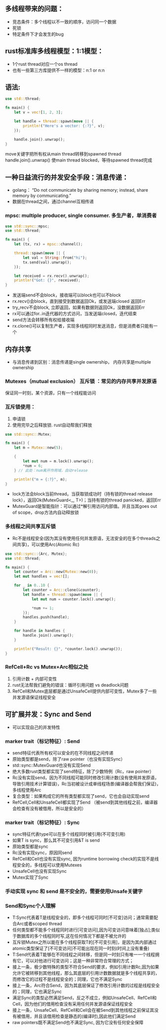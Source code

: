 ## 多线程带来的问题：
- 竞态条件：多个线程以不一致的顺序，访问同一个数据
- 死锁
- 特定条件下才会发生的bug

## rust标准库多线程模型：1:1模型：
- 1个rust thread对应一个os thread
- 也有一些第三方库提供不一样的模型：n:1 or n:n

## 语法:
``` rust
use std::thread;

fn main() {
    let v = vec![1, 2, 3];

    let handle = thread::spawn(move || {
        println!("Here's a vector: {:?}", v);
    });

    handle.join().unwrap();
}
```
move关键字把所有权从main thread转移到spawned thread
handle.join().unwrap() 使main thread blocked，等待spawned thread完成

## 一种日益流行的并发安全手段：消息传递：
- golang： “Do not communicate by sharing memory; instead, share memory by communicating.”
- 数据在thread之间，通过channel互相传递

### mpsc: multiple producer, single consumer. 多生产者，单消费者
```rust
use std::sync::mpsc;
use std::thread;

fn main() {
    let (tx, rx) = mpsc::channel();

    thread::spawn(move || {
        let val = String::from("hi");
        tx.send(val).unwrap();
    });

    let received = rx.recv().unwrap();
    println!("Got: {}", received);
}
```
- 发送端send不会block，接收端可以block也可以不block
- rx.recv()会block，直到接受到数据返回Ok，或发送端closed 返回Err
- try_recv不会block, 立即返回，如果有数据则返回Ok，没数据返回Err
- rx可以通过for..in迭代器的方式访问，当发送端closed，迭代结束
- send方法会转移所有权给接收端
- rx.clone()可以复制生产者，实现多线程同时发送消息，但是消费者只能有一个


## 内存共享
- 与消息传递到区别：消息传递是single ownership， 内存共享是multiple ownership
### Mutexes（mutual exclusion） 互斥锁 ：常见的内存共享并发原语
保证同一时刻，某个资源，只有一个线程能访问
### 互斥锁使用：
1. 申请锁
2. 使用完毕之后释放锁. rust自动帮我们释放

```rust
use std::sync::Mutex;

fn main() {
    let m = Mutex::new(5);

    {
        let mut num = m.lock().unwrap();
        *num = 6;
    } // 此处：num离开作用域，自动release

    println!("m = {:?}", m);
}
```
- lock方法会block当前thread。当获取锁成功时（持有锁的thread release lock），返回Ok(MutexGuard<_, T>)；当持有锁的thread panicked，返回Err
- MutexGuard是智能指针：可以通过*解引用访问内部值。并且当其goes out of scope，drop方法内自动释放锁

### 多线程之间共享互斥锁
- Rc<T>不是线程安全(因为其没有使用任何并发原语，无法安全的在多个threads之间共享)，可以使用Arc(Atomic Rc)
```rust
use std::sync::{Arc, Mutex};
use std::thread;

fn main() {
    let counter = Arc::new(Mutex::new(0));
    let mut handles = vec![];

    for _ in 0..10 {
        let counter = Arc::clone(&counter);
        let handle = thread::spawn(move || {
            let mut num = counter.lock().unwrap();

            *num += 1;
        });
        handles.push(handle);
    }

    for handle in handles {
        handle.join().unwrap();
    }

    println!("Result: {}", *counter.lock().unwrap());
}
```

### RefCell<T>+Rc<T> vs Mutex<T>+Arc<T>相似之处
1. 引用计数 + 内部可变性
2. rust无法帮我们避免的错误：循环引用问题 vs deadlock问题
3. RefCell和Mutex底层都是通过UnsafeCell提供内部可变性，Mutex多了一些并发源语保证线程安全

## 可扩展并发：Sync and Send
- 可以实现自己的并发特性
### marker trait（标记特征）: Send
- send特征代表所有权可以安全的在不同线程之间传递
- 原始类型都是send，除了raw pointer（也没有实现Sync）
- std::sync::MutexGuard也没有实现Send
- 绝大多数rust类型都实现了send特征，除了少数特例（Rc，raw pointer）
- Rc没有实现send，因为不同线程可能同时修改引用计数(没有使用并发原语，导致引用技术计算错误)，Rc当初被设计成单线程场景(编译器会帮我们保证)，多线程使用Arc
- 复合类型：如果构成它的所有类型都实现了send，它也会自动实现send
- RefCell,Cell和UnsafeCell都实现了Send （被send到其他线程之前，编译器会检查有没有被借用，所以是安全的）

### marker trait（标记特征）: Sync
- sync特征代表type可以在多个线程同时被引用(不可变引用)
- 如果T is sync，那么其不可变引用&T is send
- 原始类型都是sync
- Rc没有实现sync，原因同send
- RefCell<T>和Cell<T>也没有实现sync, 因为runtime borrowing check的实现不是线程安全的，多线程可以使用Mutexes
- UnsafeCell也没有实现Sync
- Mutex实现了Sync

### 手动实现 sync 和 send 是不安全的，需要使用Unsafe关键字



### Send和Sync个人理解
- T:Sync代表着T是线程安全的，即多个线程可同时[不可变]访问；通常需要配合Arc或者scoped thread
- 任何类型都不能多个线程同时进行[可变访问],因为可变访问意味着[独占];类似于数据库的多个线程同时写,这在任何情况下都是不被允许的
- 互斥锁Mutex<T>之所以能在多个线程获取T的[不可变引用]，是因为其内部通过atomic类型保证了[不可变访问]不可能出现在同一时刻(时间上没有重叠)
- T:Send代表着T能够在不同线程之间转移，但是同一时刻只有唯一一个线程拥有它，可以对他进行可变访问；这是一种非常符合常理的方式；
- 接上一条，极少数特殊的类型不符合Send的要求，例如引用计数Rc,因为如果允许它被转移到其他线程，那么其底层的引用计数数据就是多个线程共享的，而修改它的过程不是线程安全的；同理，它也不满足Sync
- 接上一条，Arc符合Send，因为其底层保证了修改引用计数的过程是线程安全的；同理，它也满足Sync
- 满足Sync的类型必然满足Send，反之不成立，例如UnsafeCell、RefCell和Cell，因为他们的借用检查没有采用任何并发源语保证线程安全
- 接上一条，UnsafeCell、RefCell和Cell会在被Send到其他线程之前保证其没有被借用，并且该借用检查是静态的(编译时),因此他们满足Send
- raw pointers既不满足Send也不满足Sync, 因为它没有任何安全保障


